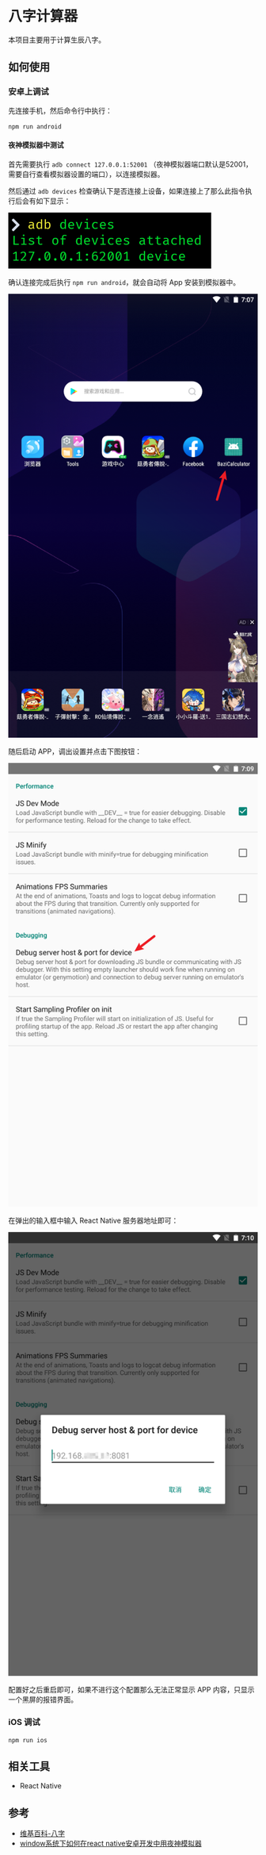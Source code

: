 # 八字计算器

本项目主要用于计算生辰八字。

## 如何使用

### 安卓上调试

先连接手机，然后命令行中执行：

```shell
npm run android
```

#### 夜神模拟器中测试

首先需要执行 `adb connect 127.0.0.1:52001` （夜神模拟器端口默认是52001，需要自行查看模拟器设置的端口），以连接模拟器。

然后通过 `adb devices` 检查确认下是否连接上设备，如果连接上了那么此指令执行后会有如下显示：

![devices list](Img/1.png)

确认连接完成后执行 `npm run android`，就会自动将 App 安装到模拟器中。

![app installed](Img/2.png)

随后启动 APP，调出设置并点击下图按钮：

![proxy config](Img/3.png)

在弹出的输入框中输入 React Native 服务器地址即可：

![proxy config 2](Img/4.png)

配置好之后重启即可，如果不进行这个配置那么无法正常显示 APP 内容，只显示一个黑屏的报错界面。

### iOS 调试

```shell
npm run ios
```

## 相关工具

* React Native

## 参考

* [维基百科-八字](https://zh.wikipedia.org/zh-hk/%E5%85%AB%E5%AD%97)
* [window系统下如何在react native安卓开发中用夜神模拟器](https://www.yeshen.com/faqs/ByJvFeXeZ)
